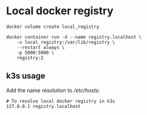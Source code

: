 # Local docker registry
```
docker volume create local_registry
```
```
docker container run -d --name registry.localhost \
    -v local_registry:/var/lib/registry \
    --restart always \
    -p 5000:5000 \
    registry:2
```
## k3s usage
Add the name resolution to */etc/hosts*:
```
# To resolve local docker registry in k3s
127.0.0.1 registry.localhost
```